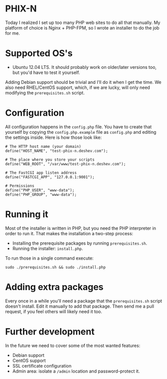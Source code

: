 # PHIX-N

Today I realized I set up too many PHP web sites to do all that manually. My platform of choice is Nginx + PHP-FPM, so I wrote an installer to do the job for me.

# Supported OS's

* Ubuntu 12.04 LTS. It should probably work on older/later versions too, but you'd have to test it yourself.

Adding Debian support should be trivial and I'll do it when I get the time. We also need RHEL/CentOS support, which, if we are lucky, will only need modifying the `prerequisites.sh` script.

# Configuration

All configuration happens in the `config.php` file. You have to create that yourself by copying the `config.php.example` file as `config.php` and editing the settings inside. Here is how those look like:

    # The HTTP host name (your domain)
    define("HOST_NAME", "test-phix-n.deshev.com");

    # The place where you store your scripts
    define("WEB_ROOT", "/var/www/test-phix-n.deshev.com");

    # The FastCGI app listen address
    define("FASTCGI_APP", "127.0.0.1:9001");

    # Permissions
    define("PHP_USER", "www-data");
    define("PHP_GROUP", "www-data");


# Running it

Most of the installer is written in PHP, but you need the PHP interpreter in order to run it. That makes the installation a two-step process:

* Installing the prerequisite packages by running `prerequisites.sh`.
* Running the installer: `install.php`.

To run those in a single command execute:

    sudo ./prerequisites.sh && sudo ./install.php

# Adding extra packages

Every once in a while you'll need a package that the `prerequisites.sh` script doesn't install. Edit it manually to add that package. Then send me a pull request, if you feel others will likely need it too.

# Further development

In the future we need to cover some of the most wanted features:

* Debian support
* CentOS support
* SSL certificate configuration
* Admin area: isolate a `/admin` location and password-protect it.
